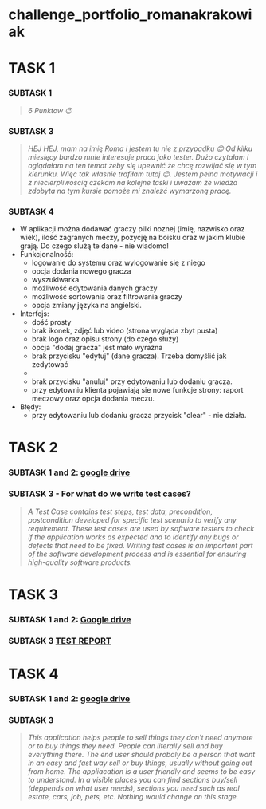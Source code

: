 # challenge_portfolio_romanakrakowiak

# TASK 1
### SUBTASK 1
>_6 Punktow 😉_
### SUBTASK 3
>_HEJ HEJ, mam na imię Roma i jestem tu nie z przypadku :blush: Od kilku miesięcy bardzo mnie interesuje praca jako tester. Dużo czytałam i oglądałam na ten temat żeby się upewnić że chcę rozwijać się w tym kierunku. Więc tak własnie trafiłam tutaj :blush:. Jestem pełna motywacji i z niecierpliwością czekam na kolejne taski i uważam że wiedza zdobyta na tym kursie pomoże mi znależć wymarzoną pracę._
### SUBTASK 4
* W aplikacji można dodawać graczy pilki noznej (imię, nazwisko oraz wiek), ilość zagranych meczy, pozycję na boisku oraz w jakim klubie grają. Do czego slużą te dane - nie wiadomo!
* Funkcjonalność: 
  * logowanie do systemu oraz wylogowanie się z niego
  * opcja dodania nowego gracza
  * wyszukiwarka
  * moźliwość edytowania danych graczy
  * moźliwość sortowania oraz filtrowania graczy
  * opcja zmiany języka na angielski. 
* Interfejs:
  * dość prosty
  * brak ikonek, zdjęć lub video (strona wygląda zbyt pusta)
  * brak logo oraz opisu strony (do czego służy)
  * opcja "dodaj gracza" jest mało wyraźna
  * brak przycisku "edytuj" (dane gracza). Trzeba domyślić jak zedytować 
  * 
  * brak przycisku "anuluj" przy edytowaniu lub dodaniu gracza.
  * przy edytowniu klienta pojawiają sie nowe funkcje strony: raport meczowy oraz opcja dodania meczu.
 * Błędy:
   * przy edytowaniu lub dodaniu gracza przycisk "clear" - nie działa.


# TASK 2
### SUBTASK 1 and 2: [google drive ](https://drive.google.com/drive/folders/1IV53XuGjcY3kJONxKjmzOV2eoz31Q6CY?usp=share_link)
### SUBTASK 3 - For what do we write test cases?
>_A Test Case contains test steps, test data, precondition, postcondition developed for specific test scenario to verify any requirement. These test cases are used by software testers to check if the application works as expected and to identify any bugs or defects that need to be fixed. Writing test cases is an important part of the software development process and is essential for ensuring high-quality software products._
# TASK 3
### SUBTASK 1 and 2: [Google drive](https://docs.google.com/spreadsheets/d/1SETxbfKJBHUZmMRifgrrXUF_OBaIBsBoTS6uFuHjNiI/edit?usp=share_link)
### SUBTASK 3 [TEST REPORT](https://docs.google.com/document/d/1QyetxdFaz0JCLjLLoWMStUinxhV30SAoRlW6ysbDxCU/edit?usp=share_link)
# TASK 4
### SUBTASK 1 and 2: [google drive](https://drive.google.com/drive/folders/1cn22pj7qkaiPsa3pbHg_Z4HHFspJruq-?usp=share_link)
### SUBTASK 3
>_This application helps people to sell things they don't need anymore or to buy things they need. People can literally sell and buy everything there._
>_The end user should probaly be a person that want in an easy and fast way sell or buy things, usually without going out from home._
>_The appliacation is a user friendly and seems to be easy to understand. In a visible places you can find sections buy/sell (deppends on what user needs), sections you need such as real estate, cars, job, pets, etc._ 
>_Nothing would change on this stage._ 

